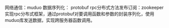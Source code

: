 网络通信：muduo
数据序列化： protobuf
rpc分布式方法发布订阅：zookeeper
实现rpc分布式框架，通过protobuf对要调用函数和参数的封装序列化，使用muduo库发送数据，实现跨服务器函数调用。
